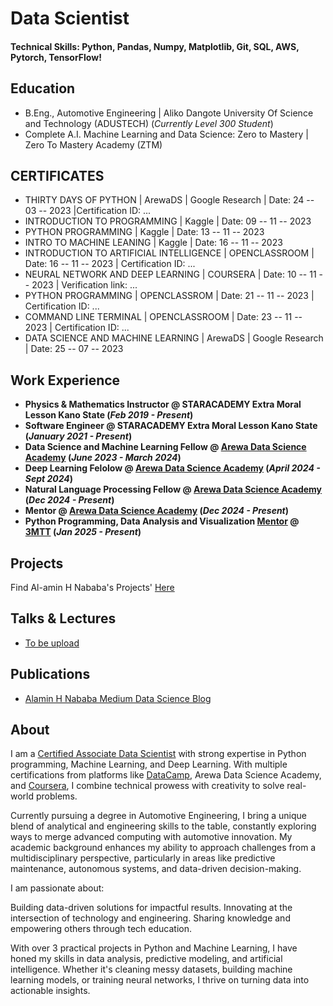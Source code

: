 # Data Scientist

#### Technical Skills: Python, Pandas, Numpy, Matplotlib, Git, SQL, AWS, Pytorch, TensorFlow!

## Education

- B.Eng., Automotive Engineering | Aliko Dangote University Of Science and Technology (ADUSTECH) (_Currently Level 300 Student_)
- Complete A.I. Machine Learning and Data Science: Zero to Mastery | Zero To Mastery Academy (ZTM)

## CERTIFICATES
- THIRTY DAYS OF PYTHON | ArewaDS | Google Research | Date: 24 -- 03 -- 2023 |Certification ID: ...<!--ADS-23-PY-004-->
- INTRODUCTION TO PROGRAMMING | Kaggle | Date: 09 -- 11 -- 2023
- PYTHON PROGRAMMING | Kaggle | Date: 13 -- 11 -- 2023
- INTRO TO MACHINE LEANING | Kaggle | Date: 16 -- 11 -- 2023
- INTRODUCTION TO ARTIFICIAL INTELLIGENCE | OPENCLASSROOM | Date: 16 -- 11 -- 2023 | Certification ID: ...<!--1008700983-->
- NEURAL NETWORK AND DEEP LEARNING | COURSERA | Date: 10 -- 11 -- 2023 | Verification link: ...<!--https://coursera.org/share/bb39ced00a247ed3efba0260548118f9-->
- PYTHON PROGRAMMING | OPENCLASSROM | Date: 21 -- 11 -- 2023 | Certification ID:  ...<!--9797923898-->
- COMMAND LINE TERMINAL | OPENCLASSROOM | Date: 23 -- 11 -- 2023 | Certification ID: ...<!--8385917611-->
- DATA SCIENCE AND MACHINE LEARNING | ArewaDS | Google Research | Date: 25 -- 07 -- 2023
        

## Work Experience
- **Physics & Mathematics Instructor @ STARACADEMY Extra Moral Lesson Kano State  (_Feb 2019 - Present_)**
- **Software Engineer @ STARACADEMY Extra Moral Lesson Kano State  (_January 2021 - Present_)**
- **Data Science and Machine Learning Fellow @ [Arewa Data Science Academy](https://arewadatascience.github.io/)  (_June 2023 - March 2024_)**
- **Deep Learning Felolow  @ [Arewa Data Science Academy](https://arewadatascience.github.io/)  (_April 2024 - Sept 2024_)**
- **Natural Language Processing Fellow @ [Arewa Data Science Academy](https://arewadatascience.github.io/)  (_Dec 2024 - Present_)**
- **Mentor @ [Arewa Data Science Academy](https://arewadatascience.github.io/)  (_Dec 2024 - Present_)**
- **Python Programming, Data Analysis and Visualization [Mentor](files/3MTT.mp4) @ [3MTT](https://3mtt.nitda.gov.ng/) (_Jan 2025 - Present_)**
  

## Projects
Find Al-amin H Nababa's Projects' [Here](https://github.com/Alamein)

## Talks & Lectures

- [To be upload](https://Alamein.github.com)

## Publications

- [Alamin H Nababa Medium Data Science Blog](https://medium.com/@alaminhnab4)

## About
I am a [Certified Associate Data Scientist](https://www.datacamp.com/certificate/DSA0013045162178) with strong expertise in Python programming, Machine Learning, and Deep Learning. With multiple certifications from platforms like [DataCamp]((https://www.datacamp.com/certificate/DSA0013045162178)), Arewa Data Science Academy, and [Coursera](https://coursera.org/share/f19f408c459a83601afd94498af84217), I combine technical prowess with creativity to solve real-world problems.

Currently pursuing a degree in Automotive Engineering, I bring a unique blend of analytical and engineering skills to the table, constantly exploring ways to merge advanced computing with automotive innovation. My academic background enhances my ability to approach challenges from a multidisciplinary perspective, particularly in areas like predictive maintenance, autonomous systems, and data-driven decision-making.

I am passionate about:

Building data-driven solutions for impactful results.
Innovating at the intersection of technology and engineering.
Sharing knowledge and empowering others through tech education.

With over 3 practical projects in Python and Machine Learning, I have honed my skills in data analysis, predictive modeling, and artificial intelligence. Whether it's cleaning messy datasets, building machine learning models, or training neural networks, I thrive on turning data into actionable insights.
